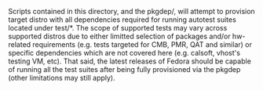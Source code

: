 Scripts contained in this directory, and the pkgdep/, will attempt to provision
target distro with all dependencies required for running autotest suites located
under test/*. The scope of supported tests may vary across supported distros due
to either limitted selection of packages and/or hw-related requirements (e.g.
tests targeted for CMB, PMR, QAT and similar) or specific dependencies which are
not covered here (e.g. calsoft, vhost's testing VM, etc). That said, the latest
releases of Fedora should be capable of running all the test suites after being
fully provisioned via the pkgdep (other limitations may still apply).
